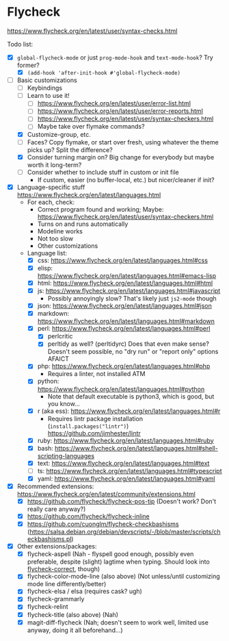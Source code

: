 # Flycheck

<https://www.flycheck.org/en/latest/user/syntax-checks.html>

Todo list:

- [x] `global-flycheck-mode` or just `prog-mode-hook` and `text-mode-hook`?  Try former?
  - [x] `(add-hook 'after-init-hook #'global-flycheck-mode)`
- [ ] Basic customizations
  - [ ] Keybindings
  - [ ] Learn to use it!
	- [ ] <https://www.flycheck.org/en/latest/user/error-list.html>
	- [ ] <https://www.flycheck.org/en/latest/user/error-reports.html>
	- [ ] <https://www.flycheck.org/en/latest/user/syntax-checkers.html>
	- [ ] Maybe take over flymake commands?
  - [x] Customize-group, etc.
  - [ ] Faces?  Copy flymake, or start over fresh, using whatever the theme picks up?  Split the difference?
  - [x] Consider turning margin on?  Big change for everybody but maybe worth it long-term?
  - [ ] Consider whether to include stuff in custom or init file
	- If custom, easier (no buffer-local, etc.) but nicer/cleaner if init?
- [x] Language-specific stuff <https://www.flycheck.org/en/latest/languages.html>
  - For each, check:
	- Correct program found and working; Maybe: <https://www.flycheck.org/en/latest/user/syntax-checkers.html>
	- Turns on and runs automatically
	- Modeline works
	- Not too slow
	- Other customizations
  - Language list:
	- [x] css: <https://www.flycheck.org/en/latest/languages.html#css>
	- [x] elisp: <https://www.flycheck.org/en/latest/languages.html#emacs-lisp>
	- [x] html: <https://www.flycheck.org/en/latest/languages.html#html>
	- [x] js: <https://www.flycheck.org/en/latest/languages.html#javascript>
	  - Possibly annoyingly slow?  That's likely just `js2-mode` though
	- [x] json: <https://www.flycheck.org/en/latest/languages.html#json>
	- [x] markdown: <https://www.flycheck.org/en/latest/languages.html#markdown>
	- [x] perl: <https://www.flycheck.org/en/latest/languages.html#perl>
	  - [x] perlcritic
	  - [x] perltidy as well? (perltidyrc) Does that even make sense?  Doesn't seem possible, no "dry run" or "report only" options AFAICT
	- [x] php: <https://www.flycheck.org/en/latest/languages.html#php>
	  - Requires a linter, not installed ATM
	- [x] python: <https://www.flycheck.org/en/latest/languages.html#python>
	  - Note that default executable is python3, which is good, but you know...
	- [x] r (aka ess): <https://www.flycheck.org/en/latest/languages.html#r>
		- Requires lintr package installation (`install.packages("lintr")`) <https://github.com/jimhester/lintr>
	- [x] ruby: <https://www.flycheck.org/en/latest/languages.html#ruby>
	- [x] bash: <https://www.flycheck.org/en/latest/languages.html#shell-scripting-languages>
	- [x] text: <https://www.flycheck.org/en/latest/languages.html#text>
	- [ ] ts: <https://www.flycheck.org/en/latest/languages.html#typescript>
	- [x] yaml: <https://www.flycheck.org/en/latest/languages.html#yaml>
- [x] Recommended extensions: <https://www.flycheck.org/en/latest/community/extensions.html>
  - [x] <https://github.com/flycheck/flycheck-pos-tip> (Doesn't work?  Don't really care anyway?)
  - [x] <https://github.com/flycheck/flycheck-inline>
  - [x] <https://github.com/cuonglm/flycheck-checkbashisms> (<https://salsa.debian.org/debian/devscripts/-/blob/master/scripts/checkbashisms.pl>)
- [x] Other extensions/packages:
  - [x] flycheck-aspell (Nah - flyspell good enough, possibly even preferable, despite (slight) lagtime when typing.  Should look into [flycheck-correct](https://github.com/d12frosted/flyspell-correct), though)
  - [x] flycheck-color-mode-line (also above) (Not unless/until customizing mode line differently/better)
  - [x] flycheck-elsa / elsa (requires cask?  ugh)
  - [x] flycheck-grammarly
  - [x] flycheck-relint
  - [x] flycheck-title (also above) (Nah)
  - [x] magit-diff-flycheck (Nah; doesn't seem to work well, limited use anyway, doing it all beforehand...)
